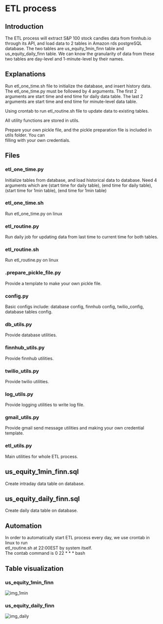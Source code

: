# ETL process


## Introduction
The ETL process will extract S&P 100 stock candles data from finnhub.io through its API, and 
load data to 2 tables in Amazon rds postgreSQL database. The two tables are
us_equity_1min_finn table and us_equity_daily_finn table. We can know the granularity of data from these two
tables are day-level and 1-minute-level by their names.


## Explanations
Run etl_one_time.sh file to initialize the database, and insert history data.
The etl_one_time.py must be followed by 4 arguments. The first 2 arguments are start time and 
end time for daily data table. The last 2 arguments are start time and end time for minute-level data table.

Using crontab to run etl_routine.sh file to update data to existing tables.

All utility functions are stored in utils.

Prepare your own pickle file, and the pickle preparation file is included in utils folder. You can\
filling with your own credentials.

## Files
### etl_one_time.py
Initialize tables from database, and load historical data to database.
Need 4 arguments which are (start time for daily table), (end time for daily table), (start time for 1min table), (end time for 1min table)

### etl_one_time.sh
Run etl_one_time.py on linux

### etl_routine.py
Run daily job for updating data from last time to current time for both tables.

### etl_routine.sh
Run etl_routine.py on linux

### .prepare_pickle_file.py
Provide a template to make your own pickle file.

### config.py
Basic configs include: database config, finnhub config, twilio_config, database tables config.

### db_utils.py
Provide database utilities.

### finnhub_utils.py
Provide finnhub utilities.

### twilio_utils.py
Provide twilio utilities.

### log_utils.py
Provide logging utilities to write log file.

### gmail_utils.py
Provide gmail send message utilities and making your own credential template.

### etl_utils.py
Main utilities for whole ETL process.

## us_equity_1min_finn.sql
Create intraday data table on database.

## us_equity_daily_finn.sql
Create daily data table on database.



## Automation
In order to automatically start ETL process every day, we use crontab in linux to run \
etl_routine.sh at 22:00EST by system itself. \
The contab command is 0 22 * * * bash 




## Table visualization
### us_equity_1min_finn
![img_1min](https://drive.google.com/uc?export=view&id=16C2CocFRG_PL00dOVe0a7rPiuUqXP6Kt)



### us_equity_daily_finn
![img_daily](https://drive.google.com/uc?export=view&id=1Z6KgnSuieGsYTAHCfKGdqbzwmyLaOKub)

